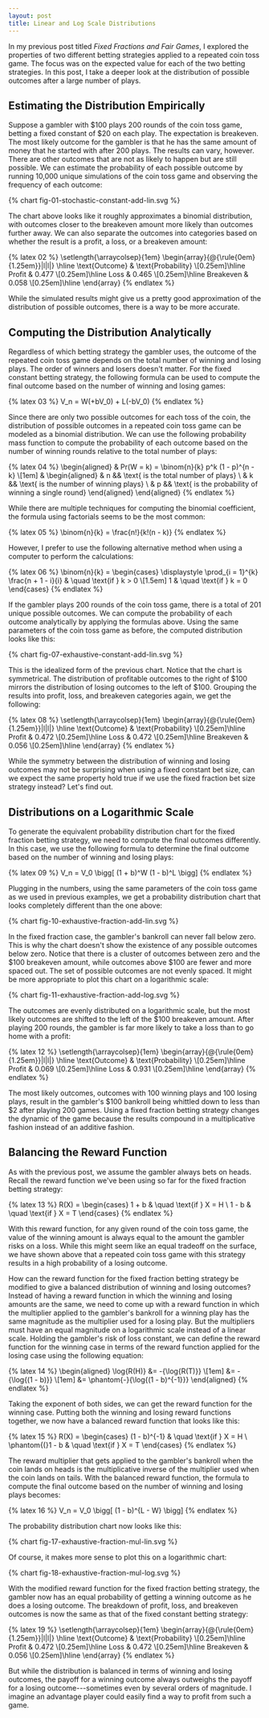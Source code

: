```yaml
---
layout: post
title: Linear and Log Scale Distributions
---
```


In my previous post titled *Fixed Fractions and Fair Games*, I explored the properties of two different betting strategies applied to a repeated coin toss game. The focus was on the expected value for each of the two betting strategies. In this post, I take a deeper look at the distribution of possible outcomes after a large number of plays.

<!--excerpt-->

## Estimating the Distribution Empirically

Suppose a gambler with $100 plays 200 rounds of the coin toss game, betting a fixed constant of $20 on each play. The expectation is breakeven. The most likely outcome for the gambler is that he has the same amount of money that he started with after 200 plays. The results can vary, however. There are other outcomes that are not as likely to happen but are still possible. We can estimate the probability of each possible outcome by running 10,000 unique simulations of the coin toss game and observing the frequency of each outcome:

{% chart fig-01-stochastic-constant-add-lin.svg %}

The chart above looks like it roughly approximates a binomial distribution, with outcomes closer to the breakeven amount more likely than outcomes further away. We can also separate the outcomes into categories based on whether the result is a profit, a loss, or a breakeven amount:

{% latex 02 %}
    \setlength{\arraycolsep}{1em}
    \begin{array}{@{\rule{0em}{1.25em}}|l|l|}
    \hline
    \text{Outcome} & \text{Probability}
    \\[0.25em]\hline
    Profit    & 0.477
    \\[0.25em]\hline
    Loss      & 0.465
    \\[0.25em]\hline
    Breakeven & 0.058
    \\[0.25em]\hline
    \end{array}
{% endlatex %}

While the simulated results might give us a pretty good approximation of the distribution of possible outcomes, there is a way to be more accurate.

## Computing the Distribution Analytically

Regardless of which betting strategy the gambler uses, the outcome of the repeated coin toss game depends on the total number of winning and losing plays. The order of winners and losers doesn't matter. For the fixed constant betting strategy, the following formula can be used to compute the final outcome based on the number of winning and losing games:

{% latex 03 %}
    V_n = W(+bV_0) + L(-bV_0)
{% endlatex %}

Since there are only two possible outcomes for each toss of the coin, the distribution of possible outcomes in a repeated coin toss game can be modeled as a binomial distribution. We can use the following probability mass function to compute the probability of each outcome based on the number of winning rounds relative to the total number of plays:

{% latex 04 %}
    \begin{aligned}
    & Pr(W = k) = \binom{n}{k} p^k (1 - p)^{n - k}
    \\[1em]
    &
    \begin{aligned}
    & n && \text{ is the total number of plays}
    \\
    & k && \text{ is the number of winning plays}
    \\
    & p && \text{ is the probability of winning a single round}
    \end{aligned}
    \end{aligned}
{% endlatex %}

While there are multiple techniques for computing the binomial coefficient, the formula using factorials seems to be the most common:

{% latex 05 %}
    \binom{n}{k} = \frac{n!}{k!(n - k)}
{% endlatex %}

However, I prefer to use the following alternative method when using a computer to perform the calculations:

{% latex 06 %}
    \binom{n}{k} =
    \begin{cases}
    \displaystyle \prod_{i = 1}^{k} \frac{n + 1 - i}{i} & \quad \text{if } k > 0
    \\[1.5em]
    1 & \quad \text{if } k = 0
    \end{cases}
{% endlatex %}

If the gambler plays 200 rounds of the coin toss game, there is a total of 201 unique possible outcomes. We can compute the probability of each outcome analytically by applying the formulas above. Using the same parameters of the coin toss game as before, the computed distribution looks like this:

{% chart fig-07-exhaustive-constant-add-lin.svg %}

This is the idealized form of the previous chart. Notice that the chart is symmetrical. The distribution of profitable outcomes to the right of $100 mirrors the distribution of losing outcomes to the left of $100. Grouping the results into profit, loss, and breakeven categories again, we get the following:

{% latex 08 %}
    \setlength{\arraycolsep}{1em}
    \begin{array}{@{\rule{0em}{1.25em}}|l|l|}
    \hline
    \text{Outcome} & \text{Probability}
    \\[0.25em]\hline
    Profit    & 0.472
    \\[0.25em]\hline
    Loss      & 0.472
    \\[0.25em]\hline
    Breakeven & 0.056
    \\[0.25em]\hline
    \end{array}
{% endlatex %}

While the symmetry between the distribution of winning and losing outcomes may not be surprising when using a fixed constant bet size, can we expect the same property hold true if we use the fixed fraction bet size strategy instead? Let's find out.

## Distributions on a Logarithmic Scale

To generate the equivalent probability distribution chart for the fixed fraction betting strategy, we need to compute the final outcomes differently. In this case, we use the following formula to determine the final outcome based on the number of winning and losing plays:

{% latex 09 %}
    V_n = V_0 \bigg[ (1 + b)^W (1 - b)^L \bigg]
{% endlatex %}

Plugging in the numbers, using the same parameters of the coin toss game as we used in previous examples, we get a probability distribution chart that looks completely different than the one above:

{% chart fig-10-exhaustive-fraction-add-lin.svg %}

In the fixed fraction case, the gambler's bankroll can never fall below zero. This is why the chart doesn't show the existence of any possible outcomes below zero. Notice that there is a cluster of outcomes between zero and the $100 breakeven amount, while outcomes above $100 are fewer and more spaced out. The set of possible outcomes are not evenly spaced. It might be more appropriate to plot this chart on a logarithmic scale:

{% chart fig-11-exhaustive-fraction-add-log.svg %}

The outcomes are evenly distributed on a logarithmic scale, but the most likely outcomes are shifted to the left of the $100 breakeven amount. After playing 200 rounds, the gambler is far more likely to take a loss than to go home with a profit:

{% latex 12 %}
    \setlength{\arraycolsep}{1em}
    \begin{array}{@{\rule{0em}{1.25em}}|l|l|}
    \hline
    \text{Outcome} & \text{Probability}
    \\[0.25em]\hline
    Profit    & 0.069
    \\[0.25em]\hline
    Loss      & 0.931
    \\[0.25em]\hline
    \end{array}
{% endlatex %}

The most likely outcomes, outcomes with 100 winning plays and 100 losing plays, result in the gambler's $100 bankroll being whittled down to less than $2 after playing 200 games. Using a fixed fraction betting strategy changes the dynamic of the game because the results compound in a multiplicative fashion instead of an additive fashion.

## Balancing the Reward Function

As with the previous post, we assume the gambler always bets on heads. Recall the reward function we've been using so far for the fixed fraction betting strategy:

{% latex 13 %}
    R(X) =
    \begin{cases}
    1 + b & \quad \text{if } X = H
    \\
    1 - b & \quad \text{if } X = T
    \end{cases}
{% endlatex %}

With this reward function, for any given round of the coin toss game, the value of the winning amount is always equal to the amount the gambler risks on a loss. While this might seem like an equal tradeoff on the surface, we have shown above that a repeated coin toss game with this strategy results in a high probability of a losing outcome.

How can the reward function for the fixed fraction betting strategy be modified to give a balanced distribution of winning and losing outcomes? Instead of having a reward function in which the winning and losing amounts are the same, we need to come up with a reward function in which the multiplier applied to the gambler's bankroll for a winning play has the same magnitude as the multiplier used for a losing play. But the multipliers must have an equal magnitude on a logarithmic scale instead of a linear scale. Holding the gambler's risk of loss constant, we can define the reward function for the winning case in terms of the reward function applied for the losing case using the following equation:

{% latex 14 %}
    \begin{aligned}
    \log{R(H)} &= -{\log{R(T)}}
    \\[1em]
               &= -{\log{(1 - b)}}
    \\[1em]
               &= \phantom{-}{\log{(1 - b)^{-1}}}
    \end{aligned}
{% endlatex %}

Taking the exponent of both sides, we can get the reward function for the winning case. Putting both the winning and losing reward functions together, we now have a balanced reward function that looks like this:

{% latex 15 %}
    R(X) =
    \begin{cases}
    (1 - b)^{-1}     & \quad \text{if } X = H
    \\
    \phantom{(}1 - b & \quad \text{if } X = T
    \end{cases}
{% endlatex %}

The reward multiplier that gets applied to the gambler's bankroll when the coin lands on heads is the multiplicative inverse of the multiplier used when the coin lands on tails. With the balanced reward function, the formula to compute the final outcome based on the number of winning and losing plays becomes:

{% latex 16 %}
    V_n = V_0 \bigg[ (1 - b)^{L - W} \bigg]
{% endlatex %}

The probability distribution chart now looks like this:

{% chart fig-17-exhaustive-fraction-mul-lin.svg %}

Of course, it makes more sense to plot this on a logarithmic chart:

{% chart fig-18-exhaustive-fraction-mul-log.svg %}

With the modified reward function for the fixed fraction betting strategy, the gambler now has an equal probability of getting a winning outcome as he does a losing outcome. The breakdown of profit, loss, and breakeven outcomes is now the same as that of the fixed constant betting strategy:

{% latex 19 %}
    \setlength{\arraycolsep}{1em}
    \begin{array}{@{\rule{0em}{1.25em}}|l|l|}
    \hline
    \text{Outcome} & \text{Probability}
    \\[0.25em]\hline
    Profit    & 0.472
    \\[0.25em]\hline
    Loss      & 0.472
    \\[0.25em]\hline
    Breakeven & 0.056
    \\[0.25em]\hline
    \end{array}
{% endlatex %}

But while the distribution is balanced in terms of winning and losing outcomes, the payoff for a winning outcome always outweighs the payoff for a losing outcome---sometimes even by several orders of magnitude. I imagine an advantage player could easily find a way to profit from such a game.
